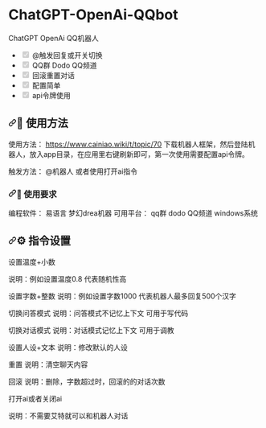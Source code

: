 # ChatGPT-OpenAi-QQbot
ChatGPT OpenAi QQ机器人
<ul class="contains-task-list">
<li class="task-list-item"><input type="checkbox" id="" disabled="" class="task-list-item-checkbox" checked=""> @触发回复或开关切换</li>
<li class="task-list-item"><input type="checkbox" id="" disabled="" class="task-list-item-checkbox" checked=""> QQ群 Dodo QQ频道</li>
<li class="task-list-item"><input type="checkbox" id="" disabled="" class="task-list-item-checkbox" checked=""> 回滚重置对话</li>
<li class="task-list-item"><input type="checkbox" id="" disabled="" class="task-list-item-checkbox" checked=""> 配置简单</li>
<li class="task-list-item"><input type="checkbox" id="" disabled="" class="task-list-item-checkbox" checked=""> api令牌使用</li>
</ul>
<h2 dir="auto"><a id="user-content--使用方法" class="anchor" aria-hidden="true" href="#-使用方法"><svg class="octicon octicon-link" viewBox="0 0 16 16" version="1.1" width="16" height="16" aria-hidden="true"><path fill-rule="evenodd" d="M7.775 3.275a.75.75 0 001.06 1.06l1.25-1.25a2 2 0 112.83 2.83l-2.5 2.5a2 2 0 01-2.83 0 .75.75 0 00-1.06 1.06 3.5 3.5 0 004.95 0l2.5-2.5a3.5 3.5 0 00-4.95-4.95l-1.25 1.25zm-4.69 9.64a2 2 0 010-2.83l2.5-2.5a2 2 0 012.83 0 .75.75 0 001.06-1.06 3.5 3.5 0 00-4.95 0l-2.5 2.5a3.5 3.5 0 004.95 4.95l1.25-1.25a.75.75 0 00-1.06-1.06l-1.25 1.25a2 2 0 01-2.83 0z"></path></svg></a><g-emoji class="g-emoji" alias="wrench" fallback-src="https://github.githubassets.com/images/icons/emoji/unicode/1f527.png">🔧</g-emoji> 使用方法</h2>

使用方法：
https://www.cainiao.wiki/t/topic/70
下载机器人框架，然后登陆机器人，放入app目录，在应用里右键刷新即可，第一次使用需要配置api令牌。

触发方法：
@机器人 或者使用打开ai指令
<h3 dir="auto"><a id="user-content--使用要求" class="anchor" aria-hidden="true" href="#-使用要求"><svg class="octicon octicon-link" viewBox="0 0 16 16" version="1.1" width="16" height="16" aria-hidden="true"><path fill-rule="evenodd" d="M7.775 3.275a.75.75 0 001.06 1.06l1.25-1.25a2 2 0 112.83 2.83l-2.5 2.5a2 2 0 01-2.83 0 .75.75 0 00-1.06 1.06 3.5 3.5 0 004.95 0l2.5-2.5a3.5 3.5 0 00-4.95-4.95l-1.25 1.25zm-4.69 9.64a2 2 0 010-2.83l2.5-2.5a2 2 0 012.83 0 .75.75 0 001.06-1.06 3.5 3.5 0 00-4.95 0l-2.5 2.5a3.5 3.5 0 004.95 4.95l1.25-1.25a.75.75 0 00-1.06-1.06l-1.25 1.25a2 2 0 01-2.83 0z"></path></svg></a><g-emoji class="g-emoji" alias="rocket" fallback-src="https://github.githubassets.com/images/icons/emoji/unicode/1f680.png">🚀</g-emoji> 使用要求</h3>

编程软件：
易语言
梦幻drea机器
可用平台：
qq群 dodo QQ频道
windows系统

<h2 dir="auto"><a id="user-content--指令设置" class="anchor" aria-hidden="true" href="#-指令设置"><svg class="octicon octicon-link" viewBox="0 0 16 16" version="1.1" width="16" height="16" aria-hidden="true"><path fill-rule="evenodd" d="M7.775 3.275a.75.75 0 001.06 1.06l1.25-1.25a2 2 0 112.83 2.83l-2.5 2.5a2 2 0 01-2.83 0 .75.75 0 00-1.06 1.06 3.5 3.5 0 004.95 0l2.5-2.5a3.5 3.5 0 00-4.95-4.95l-1.25 1.25zm-4.69 9.64a2 2 0 010-2.83l2.5-2.5a2 2 0 012.83 0 .75.75 0 001.06-1.06 3.5 3.5 0 00-4.95 0l-2.5 2.5a3.5 3.5 0 004.95 4.95l1.25-1.25a.75.75 0 00-1.06-1.06l-1.25 1.25a2 2 0 01-2.83 0z"></path></svg></a><g-emoji class="g-emoji" alias="gear" fallback-src="https://github.githubassets.com/images/icons/emoji/unicode/2699.png">⚙</g-emoji> 指令设置</h2>
设置温度+小数

说明：例如设置温度0.8 代表随机性高

设置字数+整数
说明：例如设置字数1000 代表机器人最多回复500个汉字

切换问答模式
说明：问答模式不记忆上下文 可用于写代码

切换对话模式
说明：对话模式记忆上下文 可用于调教

设置人设+文本
说明：修改默认的人设

重置
说明：清空聊天内容

回滚
说明：删除，字数超过时，回滚的的对话次数

打开ai或者关闭ai

说明：不需要艾特就可以和机器人对话
